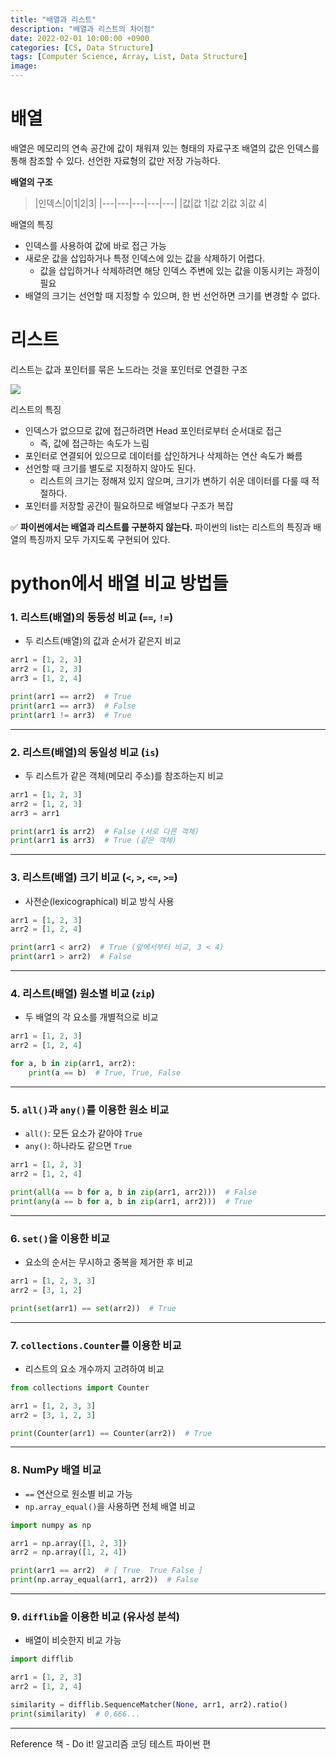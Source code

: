 ```yaml
---
title: "배열과 리스트"
description: "배열과 리스트의 차이점"
date: 2022-02-01 10:00:00 +0900
categories: [CS, Data Structure]
tags: [Computer Science, Array, List, Data Structure]
image: 
---
```


# 배열
배열은 메모리의 연속 공간에 값이 채워져 있는 형태의 자료구조
배열의 값은 인덱스를 통해 참조할 수 있다.
선언한 자료형의 값만 저장 가능하다.

**배열의 구조**

>|인덱스|0|1|2|3|
|---|---|---|---|---|
|값|값 1|값 2|값 3|값 4|

배열의 특징
 - 인덱스를 사용하여 값에 바로 접근 가능
 - 새로운 값을 삽입하거나 특정 인덱스에 있는 값을 삭제하기 어렵다.
   - 값을 삽입하거나 삭제하려면 해당 인덱스 주변에 있는 값을 이동시키는 과정이 필요
 - 배열의 크기는 선언할 때 지정할 수 있으며, 한 번 선언하면 크기를 변경할 수 없다.
 
# 리스트
리스트는 값과 포인터를 묶은 노드라는 것을 포인터로 연결한 구조



![](https://velog.velcdn.com/images/sicksong/post/ea61b4f9-808d-468c-ae25-6099d5661f05/image.png)

리스트의 특징
 - 인덱스가 없으므로 값에 접근하려면 Head 포인터로부터 순서대로 접근
   - 즉, 값에 접근하는 속도가 느림
 - 포인터로 연결되어 있으므로 데이터를 삽인하거나 삭제하는 연산 속도가 빠름
 - 선언할 때 크기를 별도로 지정하지 않아도 된다.
   - 리스트의 크기는 정해져 있지 않으며, 크기가 변하기 쉬운 데이터를 다룰 때 적절하다.
 - 포인터를 저장할 공간이 필요하므로 배열보다 구조가 복잡
 

> 
✅ **파이썬에서는 배열과 리스트를 구분하지 않는다.**
파이썬의 list는 리스트의 특징과 배열의 특징까지 모두 가지도록 구현되어 있다.

# python에서 배열 비교 방법들

### **1. 리스트(배열)의 동등성 비교 (`==`, `!=`)**
- 두 리스트(배열)의 값과 순서가 같은지 비교

```python
arr1 = [1, 2, 3]
arr2 = [1, 2, 3]
arr3 = [1, 2, 4]

print(arr1 == arr2)  # True
print(arr1 == arr3)  # False
print(arr1 != arr3)  # True
```

---

### **2. 리스트(배열)의 동일성 비교 (`is`)**
- 두 리스트가 같은 객체(메모리 주소)를 참조하는지 비교

```python
arr1 = [1, 2, 3]
arr2 = [1, 2, 3]
arr3 = arr1

print(arr1 is arr2)  # False (서로 다른 객체)
print(arr1 is arr3)  # True (같은 객체)
```

---

### **3. 리스트(배열) 크기 비교 (`<`, `>`, `<=`, `>=`)**
- 사전순(lexicographical) 비교 방식 사용

```python
arr1 = [1, 2, 3]
arr2 = [1, 2, 4]

print(arr1 < arr2)  # True (앞에서부터 비교, 3 < 4)
print(arr1 > arr2)  # False
```

---

### **4. 리스트(배열) 원소별 비교 (`zip`)**
- 두 배열의 각 요소를 개별적으로 비교

```python
arr1 = [1, 2, 3]
arr2 = [1, 2, 4]

for a, b in zip(arr1, arr2):
    print(a == b)  # True, True, False
```

---

### **5. `all()`과 `any()`를 이용한 원소 비교**
- `all()`: 모든 요소가 같아야 `True`
- `any()`: 하나라도 같으면 `True`

```python
arr1 = [1, 2, 3]
arr2 = [1, 2, 4]

print(all(a == b for a, b in zip(arr1, arr2)))  # False
print(any(a == b for a, b in zip(arr1, arr2)))  # True
```

---

### **6. `set()`을 이용한 비교**
- 요소의 순서는 무시하고 중복을 제거한 후 비교

```python
arr1 = [1, 2, 3, 3]
arr2 = [3, 1, 2]

print(set(arr1) == set(arr2))  # True
```

---

### **7. `collections.Counter`를 이용한 비교**
- 리스트의 요소 개수까지 고려하여 비교

```python
from collections import Counter

arr1 = [1, 2, 3, 3]
arr2 = [3, 1, 2, 3]

print(Counter(arr1) == Counter(arr2))  # True
```

---

### **8. NumPy 배열 비교**
- `==` 연산으로 원소별 비교 가능
- `np.array_equal()`을 사용하면 전체 배열 비교

```python
import numpy as np

arr1 = np.array([1, 2, 3])
arr2 = np.array([1, 2, 4])

print(arr1 == arr2)  # [ True  True False ]
print(np.array_equal(arr1, arr2))  # False
```

---

### **9. `difflib`을 이용한 비교 (유사성 분석)**
- 배열이 비슷한지 비교 가능

```python
import difflib

arr1 = [1, 2, 3]
arr2 = [1, 2, 4]

similarity = difflib.SequenceMatcher(None, arr1, arr2).ratio()
print(similarity)  # 0.666...
```


---
Reference
책 - Do it! 알고리즘 코딩 테스트 파이썬 편


